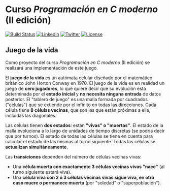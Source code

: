 # Curso *Programación en C moderno* (II edición)
[![Build Status](https://travis-ci.org/carrodher/cursoc-carlos.svg?branch=master)](https://travis-ci.org/carrodher/cursoc-carlos)
[![Linkedin](https://img.shields.io/badge/LinkedIn-Carlos-blue.svg)](https://es.linkedin.com/in/carlosrodriguezhernandez)
[![Twitter](https://img.shields.io/badge/Twitter-carrodher-blue.svg)](https://twitter.com/carrodher)
[![License](https://img.shields.io/badge/License-BY/NC-yellow.svg)](https://github.com/carrodher/cursoc-carlos/blob/master/LICENSE.md)

## Juego de la vida

Como proyecto del curso *Programación en C moderno* (II edición) se realizará una implementación de este juego.

El **juego de la vida** es un autómata celular diseñado por el matemático británico John Horton Conway en 1970. El juego de la vida es en realidad un juego de **cero jugadores**, lo que quiere decir que su evolución está determinada por el **estado inicial** y **no necesita ninguna entrada** de datos posterior. El "tablero de juego" es una malla formada por cuadrados ("células") que se extiende por el infinito en todas las direcciones. Cada célula tiene **8 células vecinas**, que son las que están próximas a ella, incluidas las diagonales.

Las células tienen **dos estados**: están **"vivas" o "muertas"**. El estado de la malla evoluciona a lo largo de unidades de tiempo discretas (se podría decir que por turnos). El estado de todas las células se tiene en cuenta para calcular el estado de las mismas al turno siguiente. Todas las células se **actualizan simultáneamente**.

Las **transiciones** dependen del número de células vecinas vivas:
- Una **célula muerta con exactamente 3 células vecinas vivas "nace"** (al turno siguiente estará viva).
- Una **célula viva con 2 ó 3 células vecinas vivas sigue viva, en otro caso muere o permanece muerta** (por "soledad" o "superpoblación").
